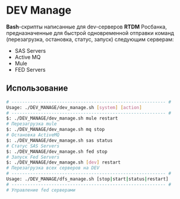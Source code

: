 # DEV Manage
**Bash**-скрипты написанные для dev-серверов **RTDM** Росбанка, предназначенные для быстрой одновременной отправки команд (перезагрузка, остановка, статус, запуск) следующим серверам:
- SAS Servers
- Active MQ
- Mule
- FED Servers

## Использование
```bash
# ---------------------------------------------------------- #
Usage: ./DEV_MANAGE/dev_manage.sh [system] [action]
# ---------------------------------------------------------- #
$: ./DEV_MANAGE/dev_manage.sh mule restart 
# Перезагрузка mule
$: ./DEV_MANAGE/dev_manage.sh mq stop
# Остановка ActiveMQ
$: ./DEV_MANAGE/dev_manage.sh sas status
# Статус SAS Servers
$: ./DEV_MANAGE/dev_manage.sh fed stop
# Запуск Fed Servers
$: ./DEV_MANAGE/dev_manage.sh [dev] restart
# Перезагрузка всех серверов на DEV
# ---------------------------------------------------------- #
Usage: ./DEV_MANAGE/dfs_manage.sh [stop|start|status|restart]
# ---------------------------------------------------------- #
# Управление fed серверами
```
